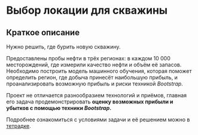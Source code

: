 # Выбор локации для скважины

## Краткое описание
Нужно решить, где бурить новую скважину.

Предоставлены пробы нефти в трёх регионах: в каждом 10 000 месторождений, где измерили качество нефти 
и объём её запасов. Необходимо построить модель машинного обучения, которая поможет определить регион, 
где добыча принесёт наибольшую прибыль, и проанализировать возможную прибыль и риски техникой *Bootstrap*.

Проект не отличается разнообразием технологий и приёмов, главная его задача продемонстрировать **оценку
возможных прибыли и убытков с помощью техники *Bootstrap*.**

Подробнее ознакомиться с условиями задачи и её решением можно в 
[тетрадке](/project8.ipynb).
